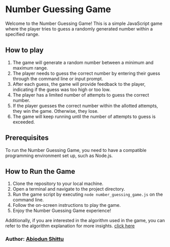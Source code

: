 # Number Guessing Game
Welcome to the Number Guessing Game! This is a simple JavaScript game where the player tries to guess a randomly generated number within a specified range.

## How to play
1. The game will generate a random number between a minimum and maximum range.
2. The player needs to guess the correct number by entering their guess through the command line or input prompt.
3. After each guess, the game will provide feedback to the player, indicating if the guess was too high or too low.
4. The player has a limited number of attempts to guess the correct number.
5. If the player guesses the correct number within the allotted attempts, they win the game. Otherwise, they lose.
6. The game will keep running until the number of attempts to guess is exceeded.

## Prerequisites
To run the Number Guessing Game, you need to have a compatible programming environment set up, such as Node.js.

## How to Run the Game

1. Clone the repository to your local machine.
2. Open a terminal and navigate to the project directory.
3. Run the game script by executing `node number_guessing_game.js` on the command line.
4. Follow the on-screen instructions to play the game.
5. Enjoy the Number Guessing Game experience!

Additionally, if you are interested in the algorithm used in the game, you can refer to the algorithm explanation for more insights. [click here](./game_algorithm.md)

### Author: [Abiodun Shittu](https://github.com/Abiodun-Shittu)